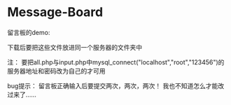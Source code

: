 # Message-Board
留言板的demo:

下载后要把这些文件放进同一个服务器的文件夹中

注：
	要把all.php与input.php中mysql_connect("localhost","root","123456")的服务器地址和密码改为自己的才可用

bug提示：
	留言板正确输入后要提交两次，两次，两次！
	我也不知道怎么才能改过来了……
